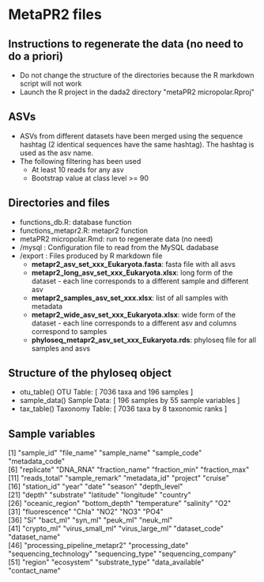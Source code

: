 # MetaPR2 files

## Instructions to regenerate the data (no need to do a priori)
* Do not change the structure of the directories because the R markdown script will not work
* Launch the R project in the dada2 directory "metaPR2 micropolar.Rproj"

## ASVs
* ASVs from different datasets have been merged using the sequence hashtag (2 identical sequences have the same hashtag).  The hashtag is used as the asv name.
* The following filtering has been used
  * At least 10 reads for any asv 
  * Bootstrap value at class level >= 90


## Directories and files

* functions_db.R: database function
* functions_metapr2.R: metapr2 function
* metaPR2 micropolar.Rmd: run to regenerate data (no need)
* /mysql : Configuration file to read from the MySQL dadabase
* /export : Files produced by R markdown file
    * **metapr2_asv_set_xxx_Eukaryota.fasta**: fasta file with all asvs
    * **metapr2_long_asv_set_xxx_Eukaryota.xlsx**: long form of the dataset - each line corresponds to a different sample and different asv
    * **metapr2_samples_asv_set_xxx.xlsx**: list of all samples with metadata
    * **metapr2_wide_asv_set_xxx_Eukaryota.xlsx**: wide form of the dataset - each line corresponds to a different asv and columns correspond to samples
    * **phyloseq_metapr2_asv_set_xxx_Eukaryota.rds**: phyloseq file for all samples and asvs

## Structure of the phyloseq object
* otu_table()   OTU Table:         [ 7036 taxa and 196 samples ]  
* sample_data() Sample Data:       [ 196 samples by 55 sample variables ]  
* tax_table()   Taxonomy Table:    [ 7036 taxa by 8 taxonomic ranks ]  

## Sample variables
 [1] "sample_id"                   "file_name"                   "sample_name"                 "sample_code"                 "metadata_code"              
 [6] "replicate"                   "DNA_RNA"                     "fraction_name"               "fraction_min"                "fraction_max"               
[11] "reads_total"                 "sample_remark"               "metadata_id"                 "project"                     "cruise"                     
[16] "station_id"                  "year"                        "date"                        "season"                      "depth_level"                
[21] "depth"                       "substrate"                   "latitude"                    "longitude"                   "country"                    
[26] "oceanic_region"              "bottom_depth"                "temperature"                 "salinity"                    "O2"                         
[31] "fluorescence"                "Chla"                        "NO2"                         "NO3"                         "PO4"                        
[36] "Si"                          "bact_ml"                     "syn_ml"                      "peuk_ml"                     "neuk_ml"                    
[41] "crypto_ml"                   "virus_small_ml"              "virus_large_ml"              "dataset_code"                "dataset_name"               
[46] "processing_pipeline_metapr2" "processing_date"             "sequencing_technology"       "sequencing_type"             "sequencing_company"         
[51] "region"                      "ecosystem"                   "substrate_type"              "data_available"              "contact_name" 
